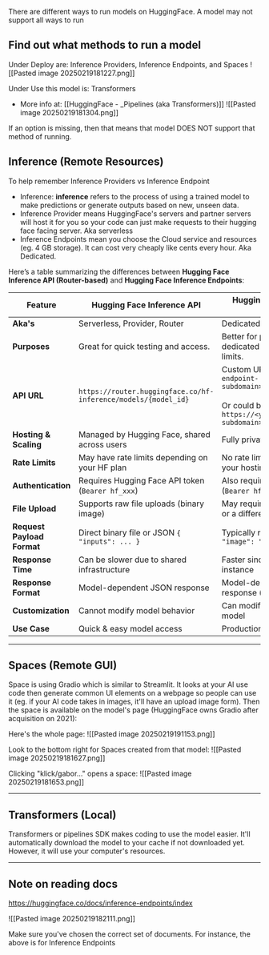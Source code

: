 
There are different ways to run models on HuggingFace. A model may not support all ways to run

## Find out what methods to run a model

Under Deploy are:
Inference Providers, Inference Endpoints, and Spaces
![[Pasted image 20250219181227.png]]

Under Use this model is:
Transformers
- More info at: [[HuggingFace - _Pipelines (aka Transformers)]]
![[Pasted image 20250219181304.png]]


If an option is missing, then that means that model DOES NOT support that method of running.

## Inference (Remote Resources)

To help remember Inference Providers vs Inference Endpoint
 - Inference: **inference** refers to the process of using a trained model to make predictions or generate outputs based on new, unseen data.
 - Inference Provider means HuggingFace's servers and partner servers will host it for you so your code can just make requests to their hugging face facing server. Aka serverless
 - Inference Endpoints mean you choose the Cloud service and resources (eg. 4 GB storage). It can cost very cheaply like cents every hour. Aka Dedicated.


Here’s a table summarizing the differences between **Hugging Face Inference API (Router-based)** and **Hugging Face Inference Endpoints**:

| **Feature**                | **Hugging Face Inference API**                                 | **Hugging Face Inference Endpoint**                                                                                                    |
| -------------------------- | -------------------------------------------------------------- | -------------------------------------------------------------------------------------------------------------------------------------- |
| **Aka's**                  | Serverless, Provider, Router                                   | Dedicated, Cloud                                                                                                                       |
| **Purposes**               | Great for quick testing and access.                            | Better for production use, with dedicated hosting and no rate limits.                                                                  |
| **API URL**                | `https://router.huggingface.co/hf-inference/models/{model_id}` | Custom URL: `https://<your-endpoint-subdomain>.hf.space/`<br><br>Or could be:<br>`https://<your-endpoint-subdomain>.huggingface.cloud` |
| **Hosting & Scaling**      | Managed by Hugging Face, shared across users                   | Fully private, dedicated to you                                                                                                        |
| **Rate Limits**            | May have rate limits depending on your HF plan                 | No rate limits (depends on your hosting setup)                                                                                         |
| **Authentication**         | Requires Hugging Face API token (`Bearer hf_xxx`)              | Also requires API token (`Bearer hf_xxx`)                                                                                              |
| **File Upload**            | Supports raw file uploads (binary image)                       | May require Base64 encoding or a different format                                                                                      |
| **Request Payload Format** | Direct binary file or JSON `{ "inputs": ... }`                 | Typically requires JSON `{ "image": "<base64>" }`                                                                                      |
| **Response Time**          | Can be slower due to shared infrastructure                     | Faster since it's a dedicated instance                                                                                                 |
| **Response Format**        | Model-dependent JSON response                                  | Model-dependent JSON response (may vary slightly)                                                                                      |
| **Customization**          | Cannot modify model behavior                                   | Can modify or fine-tune the model                                                                                                      |
| **Use Case**               | Quick & easy model access                                      | Production-ready deployment                                                                                                            |

---

## Spaces (Remote GUI)
 Space is using Gradio which is similar to Streamlit. It looks at your AI use code then generate common UI elements on a webpage so people can use it (eg. if your AI code takes in images, it'll have an upload image form). Then the space is available on the model's page (HuggingFace owns Gradio after acquisition on 2021):

Here's the whole page:
![[Pasted image 20250219191153.png]]

Look to the bottom right for Spaces created from that model:
![[Pasted image 20250219181627.png]]

Clicking "klick/gabor..." opens a space:
![[Pasted image 20250219181653.png]]

---

## Transformers (Local)

Transformers or pipelines SDK makes coding to use the model easier. It'll automatically download the model to your cache if not downloaded yet. However, it will use your computer's resources.


---

## Note on reading docs

https://huggingface.co/docs/inference-endpoints/index

![[Pasted image 20250219182111.png]]

Make sure you've chosen the correct set of documents. For instance, the above is for Inference Endpoints